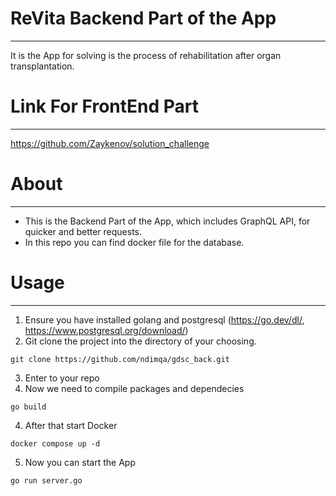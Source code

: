 # ReVita Backend Part of the App
___
It is the App for solving is the process of rehabilitation after organ 
transplantation.

# Link For FrontEnd Part 
---
https://github.com/Zaykenov/solution_challenge

# About
___

* This is the Backend Part of the App, which includes GraphQL API, for quicker 
and better requests.
* In this repo you can find docker file for the database.
# Usage
___
1. Ensure you have installed golang and postgresql (https://go.dev/dl/, https://www.postgresql.org/download/)
2. Git clone the project into the directory of your choosing.
```
git clone https://github.com/ndimqa/gdsc_back.git 
```
3. Enter to your repo
4. Now we need to compile packages and dependecies
```
go build
```
4. After that start Docker
```
docker compose up -d
``` 
5. Now you can start the App
```
go run server.go 
```
